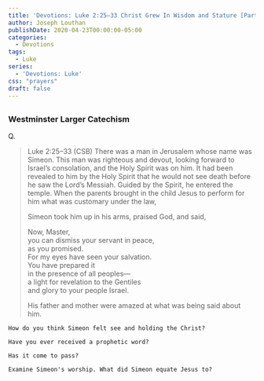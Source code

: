 ```yaml
---
title: 'Devotions: Luke 2:25–33 Christ Grew In Wisdom and Stature [Part 2]'
author: Joseph Louthan
publishDate: 2020-04-23T00:00:00-05:00
categories:
  - Devotions
tags:
  - Luke
series:
  - 'Devotions: Luke'
css: "prayers"
draft: false
---
```


## 

### Westminster Larger Catechism

Q.

>​Luke 2:25–33 (CSB) There was a man in Jerusalem whose name was Simeon. This man was righteous and devout, looking forward to Israel’s consolation, and the Holy Spirit was on him.  It had been revealed to him by the Holy Spirit that he would not see death before he saw the Lord’s Messiah.  Guided by the Spirit, he entered the temple. When the parents brought in the child Jesus to perform for him what was customary under the law,
>
>Simeon took him up in his arms, praised God, and said,
>
>Now, Master,  
>you can dismiss your servant in peace,  
>as you promised.  
>For my eyes have seen your salvation.  
>You have prepared it  
>in the presence of all peoples—  
>a light for revelation to the Gentiles  
>and glory to your people Israel.
>
>His father and mother were amazed at what was being said about him.

```text
How do you think Simeon felt see and holding the Christ?

Have you ever received a prophetic word?

Has it come to pass?

Examine Simeon's worship. What did Simeon equate Jesus to?
```